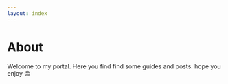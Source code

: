 ```yaml
---
layout: index
---
```


# About
Welcome to my portal. Here you find find some guides and posts.
hope you enjoy 😊
 <!-- ![](/imgs/myimage.jpeg) -->
<!-- ![alt text](/static/favicon.png) -->
